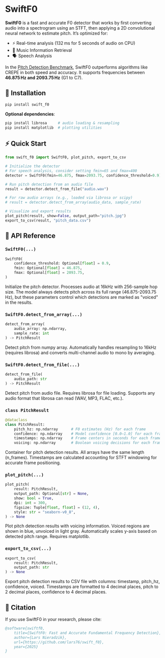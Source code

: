 # SwiftF0

**SwiftF0** is a fast and accurate F0 detector that works by first converting audio into a spectrogram using an STFT, then applying a 2D convolutional neural network to estimate pitch. It’s optimized for:

* ⚡ Real-time analysis (132 ms for 5 seconds of audio on CPU)
* 🎵 Music Information Retrieval
* 🗣️ Speech Analysis

In the [Pitch Detection Benchmark](https://github.com/lars76/pitch-benchmark/), SwiftF0 outperforms algorithms like CREPE in both speed and accuracy. It supports frequencies between **46.875 Hz and 2093.75 Hz** (G1 to C7).

## 🚀 Installation

```bash
pip install swift_f0
```

**Optional dependencies**:

```bash
pip install librosa     # audio loading & resampling
pip install matplotlib  # plotting utilities
```

## ⚡ Quick Start

```python
from swift_f0 import SwiftF0, plot_pitch, export_to_csv

# Initialize the detector
# For speech analysis, consider setting fmin=65 and fmax=400
detector = SwiftF0(fmin=46.875, fmax=2093.75, confidence_threshold=0.9)

# Run pitch detection from an audio file
result = detector.detect_from_file("audio.wav")

# For raw audio arrays (e.g., loaded via librosa or scipy)
# result = detector.detect_from_array(audio_data, sample_rate)

# Visualize and export results
plot_pitch(result, show=False, output_path="pitch.jpg")
export_to_csv(result, "pitch_data.csv")
```

## 📖 API Reference

### `SwiftF0(...)`
```python
SwiftF0(
    confidence_threshold: Optional[float] = 0.9,
    fmin: Optional[float] = 46.875,
    fmax: Optional[float] = 2093.75,
)
```
Initialize the pitch detector. Processes audio at 16kHz with 256-sample hop size. The model always detects pitch across its full range (46.875-2093.75 Hz), but these parameters control which detections are marked as "voiced" in the results.

### `SwiftF0.detect_from_array(...)`
```python
detect_from_array(
    audio_array: np.ndarray,
    sample_rate: int
) -> PitchResult
```
Detect pitch from numpy array. Automatically handles resampling to 16kHz (requires librosa) and converts multi-channel audio to mono by averaging.

### `SwiftF0.detect_from_file(...)`
```python
detect_from_file(
    audio_path: str
) -> PitchResult
```
Detect pitch from audio file. Requires librosa for file loading. Supports any audio format that librosa can read (WAV, MP3, FLAC, etc.).

### `class PitchResult`
```python
@dataclass
class PitchResult:
    pitch_hz: np.ndarray      # F0 estimates (Hz) for each frame
    confidence: np.ndarray    # Model confidence [0.0–1.0] for each frame
    timestamps: np.ndarray    # Frame centers in seconds for each frame
    voicing: np.ndarray       # Boolean voicing decisions for each frame
```
Container for pitch detection results. All arrays have the same length (n_frames). Timestamps are calculated accounting for STFT windowing for accurate frame positioning.

### `plot_pitch(...)`
```python
plot_pitch(
    result: PitchResult,
    output_path: Optional[str] = None,
    show: bool = True,
    dpi: int = 300,
    figsize: Tuple[float, float] = (12, 4),
    style: str = "seaborn-v0_8",
) -> None
```
Plot pitch detection results with voicing information. Voiced regions are shown in blue, unvoiced in light gray. Automatically scales y-axis based on detected pitch range. Requires matplotlib.

### `export_to_csv(...)`
```python
export_to_csv(
    result: PitchResult,
    output_path: str
) -> None
```
Export pitch detection results to CSV file with columns: timestamp, pitch_hz, confidence, voiced. Timestamps are formatted to 4 decimal places, pitch to 2 decimal places, confidence to 4 decimal places.

## 📄 Citation

If you use SwiftF0 in your research, please cite:

```bibtex
@software{swiftf0,
    title={SwiftF0: Fast and Accurate Fundamental Frequency Detection},
    author={Lars Nieradzik},
    url={https://github.com/lars76/swift_f0},
    year={2025}
}
```